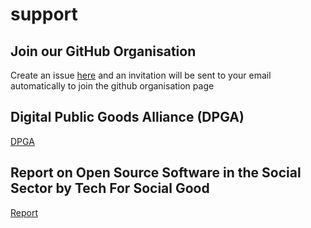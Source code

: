 # support

## Join our GitHub Organisation

Create an issue [here](https://github.com/OSCA-Kampala-Chapter/support/issues/new?assignees=&labels=invite+me+to+the+organisation&template=invitation.yml&title=Please+invite+me+to+the+GitHub+Community+Organization
) and an invitation will be sent to your email automatically to join the github organisation page



## Digital Public Goods Alliance (DPGA)

[DPGA](https://socialimpact.github.com/insights/what-are-digital-public-goods-and-DPGA/)

## Report on Open Source Software in the Social Sector by Tech For Social Good

[Report](https://socialimpact.github.com/assets/img/research/GitHub_tCF_OSSInSocialSector_FINAL_updated.pdf)